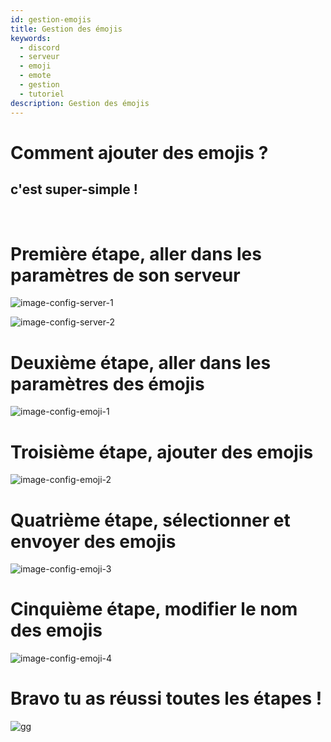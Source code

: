 ```yaml
---
id: gestion-emojis
title: Gestion des émojis
keywords:
  - discord
  - serveur
  - emoji
  - emote
  - gestion
  - tutoriel
description: Gestion des émojis
---
```

# Comment ajouter des emojis ?
## c'est super-simple !
<br>

# Première étape, aller dans les paramètres de son serveur
![image-config-server-1](https://i.imgur.com/0aYnokH.png)
<br>

![image-config-server-2](https://i.imgur.com/0AbQftq.png)
# Deuxième étape, aller dans les paramètres des émojis
![image-config-emoji-1](https://i.imgur.com/RWXqOyt.png)
# Troisième étape, ajouter des emojis
![image-config-emoji-2](https://i.imgur.com/zUOG1aS.png)
# Quatrième étape, sélectionner et envoyer des emojis
![image-config-emoji-3](https://i.imgur.com/ygBU3Qz.png)
# Cinquième étape, modifier le nom des emojis
![image-config-emoji-4](https://i.imgur.com/uXHO93j.png)
<br>

# Bravo tu as réussi toutes les étapes !
![gg](https://i.imgur.com/GwnqEBG.png)

